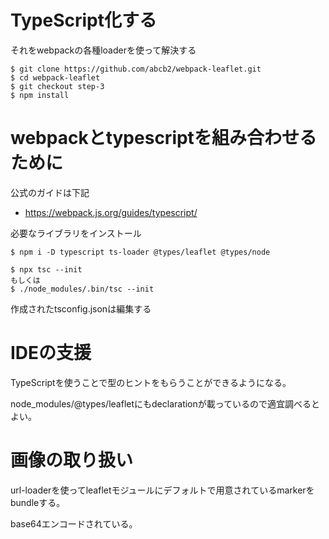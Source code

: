 # TypeScript化する

それをwebpackの各種loaderを使って解決する

```
$ git clone https://github.com/abcb2/webpack-leaflet.git
$ cd webpack-leaflet
$ git checkout step-3
$ npm install
```

# webpackとtypescriptを組み合わせるために

公式のガイドは下記

- https://webpack.js.org/guides/typescript/


必要なライブラリをインストール

```
$ npm i -D typescript ts-loader @types/leaflet @types/node
```

```
$ npx tsc --init
もしくは
$ ./node_modules/.bin/tsc --init
```

作成されたtsconfig.jsonは編集する

# IDEの支援
TypeScriptを使うことで型のヒントをもらうことができるようになる。

node_modules/@types/leafletにもdeclarationが載っているので適宜調べるとよい。 

# 画像の取り扱い
url-loaderを使ってleafletモジュールにデフォルトで用意されているmarkerをbundleする。

base64エンコードされている。



